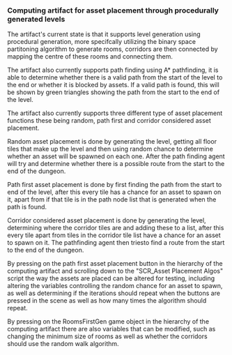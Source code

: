 ### Computing artifact for asset placement through procedurally generated levels

The artifact's current state is that it supports level generation using procedural generation, more specifcally utilizing the binary space partitoning algorithm to generate rooms, corridors are then connected by mapping the centre of these rooms and connecting them.

The artifact also currently supports path finding using A* pathfinding, it is able to determine whether there is a valid path from the start of the level to the end or whether it is blocked by assets. If a valid path is found, this will be shown by green triangles showing the path from the start to the end of the level.

The artifact also currently supports three different type of asset placement functions these being random, path first and corridor considered asset placement.

Random asset placement is done by generating the level, getting all floor tiles that make up the level and then using random chance to determine whether an asset will be spawned on each one. After the path finding agent will try and determine whether there is a possible route from the start to the end of the dungeon.

Path first asset placement is done by first finding the path from the start to end of the level, after this every tile has a chance for an asset to spawn on it, apart from if that tile is in the path node list that is generated when the path is found.

Corridor considered asset placement is done by generating the level, determining where the corridor tiles are and adding these to a list, after this every tile apart from tiles in the corridor tile list have a chance for an asset to spawn on it. The pathfinding agent then triesto find a route from the start to the end of the dungeon.

By pressing on the path first asset placement button in the hierarchy of the computing artifact and scrolling down to the "SCR_Asset Placement Algos" script the way the assets are placed can be altered for testing, including altering the variables controlling the random chance for an asset to spawn, as well as determining if the iterations should repeat when the buttons are pressed in the scene as well as how many times the algorithm should repeat.

By pressing on the RoomsFirstGen game object in the hierarchy of the computing artifact there are also variables that can be modified, such as changing the minimum size of rooms as well as whether the corridors should use the random walk algorithm.
